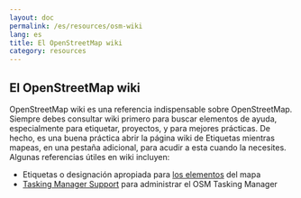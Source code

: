 ```yaml
---
layout: doc
permalink: /es/resources/osm-wiki
lang: es
title: El OpenStreetMap wiki
category: resources
---
```


## El OpenStreetMap wiki
OpenStreetMap wiki es una referencia indispensable sobre OpenStreetMap. Siempre debes consultar wiki primero para buscar elementos de ayuda, especialmente para etiquetar, proyectos, y para mejores prácticas. De hecho, es una buena práctica abrir la página wiki de  Etiquetas mientras mapeas, en una pestaña adicional, para acudir a esta cuando la necesites. 
Algunas referencias útiles en wiki incluyen:

- Etiquetas o designación apropiada para [los elementos](http://wiki.openstreetmap.org/wiki/Tags) del mapa
- [Tasking Manager Support](http://wiki.openstreetmap.org/wiki/Tasking_manager_admin) para administrar el OSM Tasking Manager  
